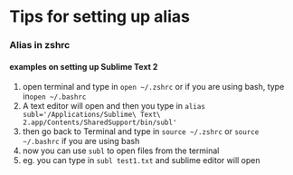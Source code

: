 # Tips for setting up alias
### Alias in zshrc
#### examples on setting up Sublime Text 2
1. open terminal and type in `open ~/.zshrc` or if you are using bash, type in`open ~/.bashrc`
2. A text editor will open and then you type in `alias subl='/Applications/Sublime\ Text\ 2.app/Contents/SharedSupport/bin/subl'`
3. then go back to Terminal and type in `source ~/.zshrc` or `source ~/.bashrc` if you are using bash
4. now you can use `subl` to open files from the terminal
5. eg. you can type in `subl test1.txt` and sublime editor will open
